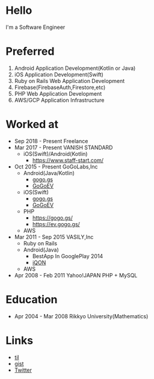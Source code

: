 # Hello
I'm a Software Engineer

# Preferred
1. Android Application Development(Kotlin or Java)
2. iOS Application Development(Swift)
3. Ruby on Rails Web Application Development
4. Firebase(FirebaseAuth,Firestore,etc)
5. PHP Web Application Development
6. AWS/GCP Application Infrastructure

# Worked at
* Sep 2018 - Present Freelance
* Mar 2017 - Present VANISH STANDARD
  * iOS(Swift)/Android(Kotlin)
    * https://www.staff-start.com/
* Oct 2015 - Present GoGoLabs,Inc
  * Android(Java/Kotlin)
    * <a href="https://play.google.com/store/apps/details?id=jp.gogolabs.gogogs">gogo.gs</a>
    * <a href="https://play.google.com/store/apps/details?id=jp.gogolabs.gogoev">GoGoEV</a>
  * iOS(Swift)
    * <a href="https://itunes.apple.com/jp/app/%E3%82%AC%E3%82%BD%E3%83%AA%E3%83%B3%E4%BE%A1%E6%A0%BC%E6%AF%94%E8%BC%83%E3%82%A2%E3%83%97%E3%83%AA-gogo-gs/id1132429634?mt=8">gogo.gs</a>
    * <a href="https://itunes.apple.com/jp/app/ev%E5%85%85%E9%9B%BB%E3%82%B9%E3%83%9D%E3%83%83%E3%83%88%E6%A4%9C%E7%B4%A2%E3%82%A2%E3%83%97%E3%83%AA-gogoev/id1211584016?mt=8">GoGoEV</a>
  * PHP
    * https://gogo.gs/
    * https://ev.gogo.gs/
  * AWS
* Mar 2011 - Sep 2015 VASILY,Inc
  * Ruby on Rails
  * Android(Java)
    * BestApp In GooglePlay 2014
    * <a href="https://play.google.com/store/apps/details?id=jp.vasily.iqon&hl=ja">iQON</a>
  * AWS
* Apr 2008 - Feb 2011 Yahoo!JAPAN 
PHP + MySQL

# Education
* Apr 2004 - Mar 2008 Rikkyo University(Mathematics)

# Links
* <a href="https://github.com/6rats/til">til</a>
* <a href="https://gist.github.com/6rats">gist</a>
* <a href="https://twitter.com/6rats">Twitter</a>
